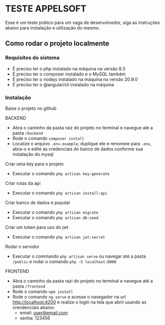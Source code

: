 # TESTE APPELSOFT

Esse é um teste prático para um vaga de desenvolvedor, siga as instruções abaixo para instalação e utilização do mesmo.

## Como rodar o projeto localmente

### Requisitos do sistema

- É preciso ter o php instalado na máquina na versão 8.3
- É preciso ter o composer instalado e o MySQL também
- É preciso ter o nodejs instalado na máquina na versão 20.9.0
- É preciso ter o @angular/cli instalado na máquina

### Instalação

Baixe o projeto no github

BACKEND

- Abra o caminho da pasta raiz do projeto no terminal e navegue até a pasta `/backend`
- Rode o comando `composer install`
- Localize o arquivo `.env.example`, duplique ele e renomeie para `.env`, abra-o e edite as credenciais do banco de dados conforme sua instalação do mysql

Criar uma key para o projeto

- Executar o comando `php artisan key:generate`

Criar rotas da api

- Executar o comando `php artisan install:api`

Criar banco de dados e popular

- Executar o comando `php artisan migrate`
- Executar o comando `php artisan db:seed`

Criar um token para uso do jwt

- Executar o comando `php artisan jwt:secret`

Rodar o servidor

- Executar o commando `php artisan serve` ou navegar até a pasta `/public` e rodar o comando `php -S localhost:8000`

FRONTEND

- Abra o caminho da pasta razi do projeto no terminal e navegue até a pasta `/frontend`
- Rode o comando `npm install`
- Rode o comando `ng serve` e acesse o navegador na url [http://localhost:4200](http://localhost:4200) e realize o login na tela que abrir usando as crendenciais abaixo:
  - email: user@email.com
  - senha: 123456
